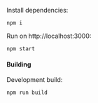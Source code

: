 Install dependencies:
```
npm i
```

Run on http://localhost:3000:
```
npm start
```

#### Building

Development build:
```
npm run build
```
